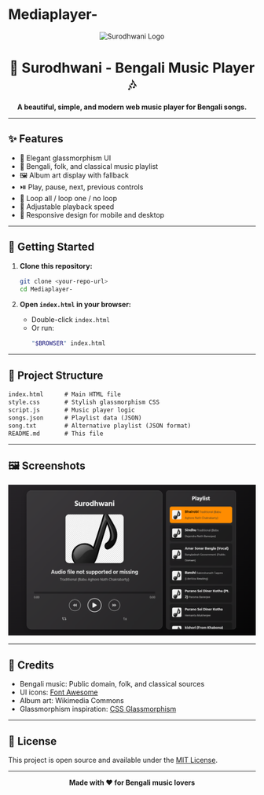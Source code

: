 # Mediaplayer-

<p align="center">
  <img src="https://encrypted-tbn0.gstatic.com/images?q=tbn:ANd9GcTKNqTw7hBZzgMfeUaPT-0k0x2RVb5qnytVLQ&s" alt="Surodhwani Logo" width="120" />
</p>

<h1 align="center">🎵 Surodhwani - Bengali Music Player 🎶</h1>
<p align="center">
  <b>A beautiful, simple, and modern web music player for Bengali songs.</b>
</p>

---

## ✨ Features

- 🎼 Elegant glassmorphism UI
- 📜 Bengali, folk, and classical music playlist
- 🖼️ Album art display with fallback
- ⏯️ Play, pause, next, previous controls
- 🔁 Loop all / loop one / no loop
- 🚀 Adjustable playback speed
- 📱 Responsive design for mobile and desktop

---

## 🚀 Getting Started

1. **Clone this repository:**
   ```sh
   git clone <your-repo-url>
   cd Mediaplayer-
   ```

2. **Open `index.html` in your browser:**
   - Double-click `index.html`
   - Or run:
     ```sh
     "$BROWSER" index.html
     ```

---

## 📂 Project Structure

```
index.html      # Main HTML file
style.css       # Stylish glassmorphism CSS
script.js       # Music player logic
songs.json      # Playlist data (JSON)
song.txt        # Alternative playlist (JSON format)
README.md       # This file
```

---

## 🖼️ Screenshots

<p align="center">
  <img src="Screenshot .png" alt="Surodhwani Screenshot" width="600" />
</p>

---

## 🙏 Credits

- Bengali music: Public domain, folk, and classical sources
- UI icons: [Font Awesome](https://fontawesome.com/)
- Album art: Wikimedia Commons
- Glassmorphism inspiration: [CSS Glassmorphism](https://css.glass/)

---

## 📃 License

This project is open source and available under the [MIT License](LICENSE).

---

<p align="center">
  <b>Made with ❤️ for Bengali music lovers</b>
